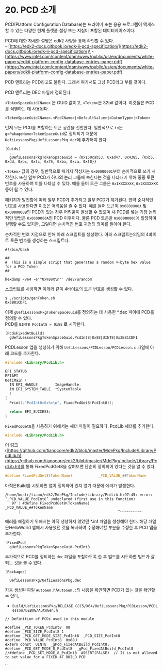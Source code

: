 # 20. PCD 소개

PCD(Platform Configuration Database)는 드라이버 또는 응용 프로그램이 액세스할 수 있는 다양한 현재 플랫폼 설정 또는 지침이 포함된 데이터베이스이다.

PCD에 대한 자세한 설명은 edk2 사양을 통해 확인할 수 있다.\
\- [https://edk2-docs.gitbook.io/edk-ii-pcd-specification/](https://edk2-docs.gitbook.io/edk-ii-pcd-specification/)\
\- [https://www.intel.com/content/dam/www/public/us/en/documents/white-papers/edkii-platform-config-database-entries-paper.pdf](https://www.intel.com/content/dam/www/public/us/en/documents/white-papers/edkii-platform-config-database-entries-paper.pdf)

PCD 엔트리는 PCD라고도 불린다. 그래서 여기서도 그냥 PCD라고 부를 것이다.

PCD 엔트리는 DEC 파일에 정의된다.

`<TokenSpaceGuidCName>` 은 GUID 값이고, `<Token>`은 32bit 값이다. 이것들은 PCD를 식별하는 데 사용된다.

```
<TokenSpaceGuidCName>.<PcdCName>|<DefaultValue>|<DatumType>|<Token>
```

먼저 모든 PCD를 포함하는 토큰 공간을 선언한다. 일반적으로 `in`은 `g<PakageName>TokenSpaceGuid`로 정의되기 때문에 `UefiLessonsPkg/UefiLessonsPkg.dec`에 추가해야 한다.

```
[Guids]
  ...
  gUefiLessonsPkgTokenSpaceGuid = {0x150cab53, 0xad47, 0x4385, {0xb5, 0xdd, 0xbc, 0xfc, 0x76, 0xba, 0xca, 0xf0}}
```

`<Token>` 값의 경우, 일반적으로 패키지 작성자는 `0x00000001`부터 순차적으로 쓰기 시작한다. 또한 일부 PCD가 하나의 논리 그룹에 속한다는 것을 나타내기 위해 종종 토큰 번호를 사용하여 이를 나타낼 수 있다. 예를 들어 토큰 그룹은 `0x1XXXXXXX`, `0x2XXXXXXX` 등이 될 수 있다.

패키지가 발전함에 따라 일부 PCD가 추가되고 일부 PCD가 제거된다. 만약 순차적인 번호를 사용한다면 이것은 어려움을 줄 수 있다. 예를 들어 토큰이 `0x0000000A` 및 `0x0000000B`인 PCD가 있는 경우 어려움이 발생할 수 있으며 새 PCD를 넣는 가장 논리적인 방법은 `0x0000000A`인 PCD 이후이다. 물론 PCD 토큰을 `0x0000000C`에 할당하여 실행할 수도 있지만, 그렇다면 순차적인 번호 지정의 의미를 알아야 한다.

순차적인 번호 지정으로 인해 아래 스크립트를 생성했다. 아래  스크립트는의임의 4바이트 토큰 번호를 생성하는 스크립트다.

```
#!/bin/bash

##
#  This is a simple script that generates a random 4-byte hex value for a PCD Token
##

hexdump -vn4 -e'"0x%08X\n"' /dev/urandom
```

스크립트를 사용하면 아래와 같이 4바이트의 토큰 번호를 생성할 수 있다.

```
$ ./scripts/genToken.sh
0x3B81CDF1
```

이제 `gUefiLessonsPkgTokenSpaceGuid`를 정의하는 데 사용한 \*.dec 파이에 PCD를 정의할 수 있다.\
PCD를 `UINT8 PcdInt8 = 0x88` 로 시작한다.

```
[PcdsFixedAtBuild]
  gUefiLessonsPkgTokenSpaceGuid.PcdInt8|0x88|UINT8|0x3B81CDF1
```

PCDLesson 앱을 생성하기 위해 `UefiLessons/PCDLesson/PCDLesson.c` 파일에 아래 코드를 추가한다.

```c
#include <Library/PcdLib.h>

EFI_STATUS
EFIAPI
UefiMain (
  IN EFI_HANDLE        ImageHandle,
  IN EFI_SYSTEM_TABLE  *SystemTable
  )
{
  Print(L"PcdInt8=0x%x\n", FixedPcdGet8(PcdInt8));

  return EFI_SUCCESS;
}
```

`FixedPcdGet8`을 사용하기 위해서는 헤더 파일이 필요하다. PcdLib 헤더를 추가한다.

```c
#include <Library/PcdLib.h>
```

이 링크([https://github.com/tianocore/edk2/blob/master/MdePkg/Include/Library/PcdLib.h](https://github.com/tianocore/edk2/blob/master/MdePkg/Include/Library/PcdLib.h))를 통해 FixedPcdGet8을 살펴보면 단순히 정의되어 있다는 것을 알 수 있다.

```c
#define FixedPcdGet8(TokenName)            _PCD_VALUE_##TokenName
```

아직은Build를 시도하면 앱이 정의되어 있지 않기 때문에 에러가 발생한다.

```
/home/kostr/tiano/edk2/MdePkg/Include/Library/PcdLib.h:97:45: error: ‘_PCD_VALUE_PcdInt8’ undeclared (first use in this function)
   97 | #define FixedPcdGet8(TokenName)            _PCD_VALUE_##TokenName
      |                                             ^~~~~~~~~~~
```

에러를 해결하기 위해서는 아직 생성하지 않았던 \*.inf 파일을 생성해야 한다. 해당 파일은HelloWorld 앱에서 사용했던 것을 복사하여     수정해야할 부분을 수정한 후 PCD 앱을 추가한다.

```
[FixedPcd]
  gUefiLessonsPkgTokenSpaceGuid.PcdInt8
```

추가적으로 PCD를 정의하는 `dec` 파일을 포함하도록 한 후 빌드를 시도하면 빌드가 잘 되는 것을 볼 수 있다.

```
[Packages]
  ...
  UefiLessonsPkg/UefiLessonsPkg.dec
```

자동 생성된 파일 `AutoGen.h`/`AutoGen.c`의 내용을 확인하면 PCD가 있는 것을 확인할 수 있다.

* `Build/UefiLessonsPkg/RELEASE_GCC5/X64/UefiLessonsPkg/PCDLesson/PCDLesson/DEBUG/AutoGen.h`

```
// Definition of PCDs used in this module

#define _PCD_TOKEN_PcdInt8  0U
#define _PCD_SIZE_PcdInt8 1
#define _PCD_GET_MODE_SIZE_PcdInt8  _PCD_SIZE_PcdInt8
#define _PCD_VALUE_PcdInt8  0x88U
extern const  UINT8  _gPcd_FixedAtBuild_PcdInt8;
#define _PCD_GET_MODE_8_PcdInt8  _gPcd_FixedAtBuild_PcdInt8
//#define _PCD_SET_MODE_8_PcdInt8  ASSERT(FALSE)  // It is not allowed to set value for a FIXED_AT_BUILD PCD
```

``

